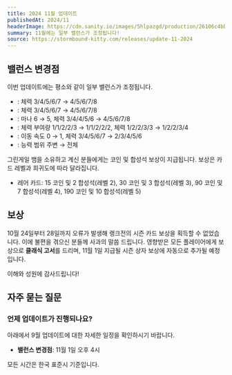 ```yaml
---
title: 2024 11월 업데이트
publishedAt: 2024/11
headerImage: https://cdn.sanity.io/images/5hlpazgd/production/26106c4bb080b59079e421798884fd57f41ba58b-1920x622.png
summary: 11월에는 일부 밸런스가 조정됩니다!
source: https://stormbound-kitty.com/releases/update-11-2024
---
```


<script>
    import BadgedHeader from "$components/BadgedHeader.svelte";
    import Old from "$components/Old.svelte";
    import New from "$components/New.svelte";
    import ImageBlock from "$components/ImageBlock.svelte";
    import FlexibleList from "$components/FlexibleList.svelte";
    import Icon from "$components/Icon.svelte";
    import Card from "$components/Card.svelte";
    import CardLink from "$components/CardLink.svelte";
    import Comment from "$components/Comment.svelte";
    import DiscountedBrawl from "$components/DiscountedBrawl.md";
    import Table from "$components/Table.svelte";
</script>

## 밸런스 변경점
이번 업데이트에는 평소와 같이 일부 밸런스가 조정됩니다.

  - <CardLink target="주름진 장루원" />: 체력 <Old>3/4/5/6/7</Old> → <New type="buff">4/5/6/7/8</New>
  - <CardLink target="방랑하는 시의원" />: 체력 <Old>3/4/5/6/7</Old> → <New type="buff">4/5/6/7/8</New>
  - <CardLink target="화약탑" />: 마나 <Old>6</Old> → <New type="buff">5</New>, 체력 <Old>3/4/4/5/6</Old> → <New type="buff">4/5/6/7/8</New>
  - <CardLink target="그린게일 뱀" />: 체력 부여량 <Old>1/1/2/2/3</Old> → 1/1/2/2/<New type="nerf">2</New>, 체력 <Old>1/2/2/3/3</Old> → 1/2/2/3/<New type="buff">4</New>
  - <CardLink target="음향 조절자" />: 이동 속도 <Old>0</Old> → <New type="buff">1</New>, 체력 <Old>3/4/5/6/7</Old> → <New type="nerf">2/3/4/5/6</New>
  - <CardLink target="전선 기술자" />: 능력 범위 <Old>주변</Old> → <New type="buff">전체</New>

<Comment>

그린게일 뱀을 소유하고 계신 분들에게는 코인 및 합성석 보상이 지급됩니다. 보상은 카드 레벨과 희귀도에 따라 달라집니다.

  - <Icon type="rare" /> 레어 카드: <Icon type="coin" /> 15 코인 및 <Icon type="stone" /> 2 합성석(레벨 2), <Icon type="coin" /> 30 코인 및 <Icon type="stone" /> 3 합성석(레벨 3), <Icon type="coin" /> 90 코인 및 <Icon type="stone" /> 7 합성석(레벨 4), <Icon type="coin" /> 190 코인 및 <Icon type="stone" /> 10 합성석(레벨 5)

</Comment>

## 보상
10월 24일부터 28일까지 오류가 발생해 랭크전의 시즌 카드 보상을 획득할 수 없었습니다. 이에 불편을 겪으신 분들께 사과의 말씀 드립니다. 영향받은 모든 플레이어에게 보상으로 **클래식 고서**를 드리며, 11월 1일 지급될 시즌 상자 보상에 자동으로 추가될 예정입니다.

이해와 성원에 감사드립니다!

## 자주 묻는 질문
### 언제 업데이트가 진행되나요?
아래에서 9월 업데이트에 대한 자세한 일정을 확인하시기 바랍니다.

  - **밸런스 변경점**: 11월 1일 오후 4시

모든 시간은 한국 표준시 기준입니다.